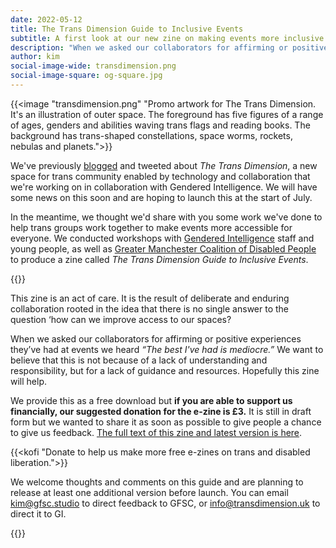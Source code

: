 ```yaml
---
date: 2022-05-12
title: The Trans Dimension Guide to Inclusive Events
subtitle: A first look at our new zine on making events more inclusive for everyone
description: "When we asked our collaborators for affirming or positive experiences they’ve had at events we heard “the best I've had is mediocre.” We want to believe that this is not because of a lack of understanding and responsibility, but for a lack of guidance and resources."
author: kim
social-image-wide: transdimension.png
social-image-square: og-square.jpg
---
```


{{<image "transdimension.png" "Promo artwork for The Trans Dimension. It's an illustration of outer space. The foreground has five figures of a range of ages, genders and abilities waving trans flags and reading books. The background has trans-shaped constellations, space worms, rockets, nebulas and planets.">}}

We've previously [blogged](/2021/12/14/enter-trans-dimension.html) and tweeted about _The Trans Dimension_, a new space for trans community enabled by technology and collaboration that we're working on in collaboration with Gendered Intelligence. We will have some news on this soon and are hoping to launch this at the start of July.

In the meantime, we thought we'd share with you some work we've done to help trans groups work together to make events more accessible for everyone. We conducted workshops with [Gendered Intelligence](https://genderedintelligence.co.uk/) staff and young people, as well as [Greater Manchester Coalition of Disabled People](https://gmcdp.com/) to produce a zine called _The Trans Dimension Guide to Inclusive Events_.

{{<transzine>}}

This zine is an act of care. It is the result of deliberate and enduring collaboration rooted in the idea that there is no single answer to the question ‘how can we improve access to our spaces?

When we asked our collaborators for affirming or positive experiences they’ve had at events we heard _“The best I've had is mediocre.”_ We want to believe that this is not because of a lack of understanding and responsibility, but for a lack of guidance and resources. Hopefully this zine will help.

We provide this as a free download but **if you are able to support us financially, our suggested donation for the e-zine is £3.** It is still in draft form but we wanted to share it as soon as possible to give people a chance to give us feedback. [The full text of this zine and latest version is here](/publications/trans-dimension-guide-to-inclusive-events).

{{<kofi "Donate to help us make more free e-zines on trans and disabled liberation.">}}

We welcome thoughts and comments on this guide and are planning to release at least one additional version before launch. You can email [kim@gfsc.studio](kim@gfsc.studio) to direct feedback to GFSC, or [info@transdimension.uk](info@transdimension.uk) to direct it to GI.

{{<transzine>}}
